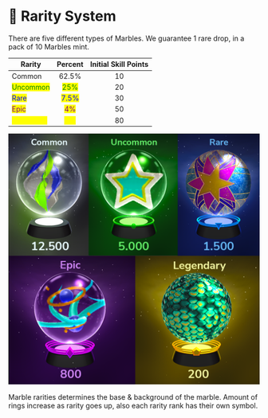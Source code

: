 # 💎 Rarity System

There are five different types of Marbles. We guarantee 1 rare drop, in a pack of 10 Marbles mint.

| Rarity                                       |                Percent                | Initial Skill Points |
| -------------------------------------------- | :-----------------------------------: | :------------------: |
| Common                                       |                 62.5%                 |          10          |
| <mark style="color:green;">Uncommon</mark>   | <mark style="color:green;">25%</mark> |          20          |
| <mark style="color:blue;">Rare</mark>        | <mark style="color:blue;">7.5%</mark> |          30          |
| <mark style="color:purple;">Epic</mark>      | <mark style="color:purple;">4%</mark> |          50          |
| <mark style="color:yellow;">Legendary</mark> | <mark style="color:yellow;">1%</mark> |          80          |

![Rarity of Marbles](../../.gitbook/assets/rareity5.png)

Marble rarities determines the base & background of the marble. Amount of rings increase as rarity  goes up, also each rarity rank has their own symbol.
